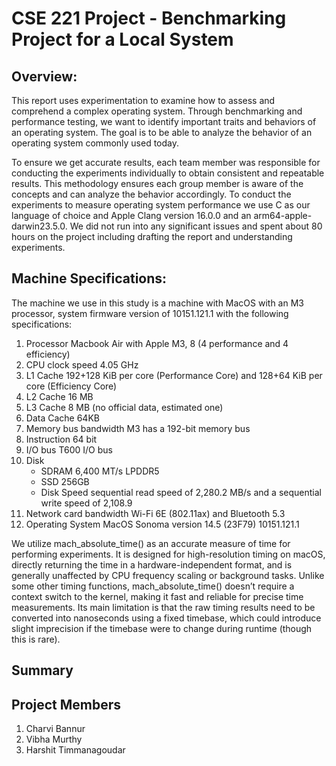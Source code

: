 # CSE 221 Project - Benchmarking Project for a Local System

## Overview:
This report uses experimentation to examine how to assess and comprehend a complex operating system. Through benchmarking and performance testing, we want to identify important traits and behaviors of an operating system. The goal is to be able to analyze the behavior of an operating system commonly used today.


To ensure we get accurate results, each team member was responsible for conducting the experiments individually to obtain consistent and repeatable results. This methodology ensures each group member is aware of the concepts and can analyze the behavior accordingly.
To conduct the experiments to measure operating system performance we use C as our language of choice and Apple Clang version 16.0.0 and an arm64-apple-darwin23.5.0. We did not run into any significant issues and spent about 80 hours on the project including drafting the report and understanding experiments.

## Machine Specifications:

The machine we use in this study is a machine with MacOS with an M3 processor, system firmware version of 10151.121.1 with the following specifications:
1. Processor Macbook Air with Apple M3, 8 (4 performance and 4 efficiency)
2. CPU clock speed 4.05 GHz
3. L1 Cache 192+128 KiB per core (Performance Core) and 128+64 KiB per core (Efficiency Core)
4. L2 Cache 16 MB
5. L3 Cache 8 MB (no official data, estimated one)
6. Data Cache 64KB
7. Memory bus bandwidth M3 has a 192-bit memory bus
8. Instruction 64 bit
9. I/O bus T600 I/O bus
10. Disk
    * SDRAM 6,400 MT/s LPDDR5
    * SSD 256GB
    * Disk Speed sequential read speed of 2,280.2 MB/s and a sequential write speed of 2,108.9
12. Network card bandwidth Wi-Fi 6E (802.11ax) and Bluetooth 5.3
13. Operating System MacOS Sonoma version 14.5 (23F79) 10151.121.1

    
We utilize mach_absolute_time() as an accurate measure of time for performing experiments. It is designed for high-resolution timing on macOS, directly returning the time in a hardware-independent format, and is generally unaffected by CPU frequency scaling or background tasks. Unlike some other timing functions, mach_absolute_time() doesn’t require a context switch to the kernel, making it fast and reliable for precise time measurements. Its main limitation is that the raw timing results need to be converted into nanoseconds using a fixed timebase, which could introduce slight imprecision if the timebase were to change during runtime (though this is rare).

## Summary

## Project Members
1. Charvi Bannur
2. Vibha Murthy
3. Harshit Timmanagoudar
